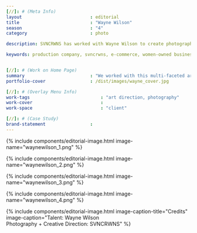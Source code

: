 ```yaml
---
[//]: # (Meta Info)
layout                          : editorial
title 					        : "Wayne Wilson"
season				            : "4"
category						: photo

description: SVNCRWNS has worked with Wayne Wilson to create photography as this artist prepares to bloom and share more of themselves with their audience.

keywords: production company, svncrwns, e-commerce, women-owned businesses, creative team, consulting, business operations, launch my brand, manage my brand, photography, videography, special projects


[//]: # (Work on Home Page)
summary                         : "We worked with this multi-faceted artist to create content for social media.  This included a 1 hour shoot and retouching."
portfolio-cover					: /dist/images/wayne_cover.jpg

[//]: # (Overlay Menu Info)
work-tags 							: "art direction, photography"
work-cover							:
work-space 							: "client"

[//]: # (Case Study)
brand-statement 				: 
---
```


{% include components/editorial-image.html image-name="waynewilson_1.png" %}

{% include components/editorial-image.html image-name="waynewilson_2.png" %}

{% include components/editorial-image.html image-name="waynewilson_3.png" %}

{% include components/editorial-image.html image-name="waynewilson_4.png" %}

{% include components/editorial-image.html image-caption-title="Credits" image-caption="Talent: Wayne Wilson<br/>Photography + Creative Direction: SVNCRWNS" %}
